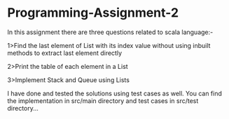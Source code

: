 # Programming-Assignment-2

In this assignment there are three questions related to scala language:-

1>Find the last element of List with its index value without using inbuilt methods to extract last element directly

2>Print the table of each element in a List

3>Implement Stack and Queue using Lists


I have done and tested the solutions using test cases as well. You can find the implementation in src/main directory and test cases in src/test directory...

